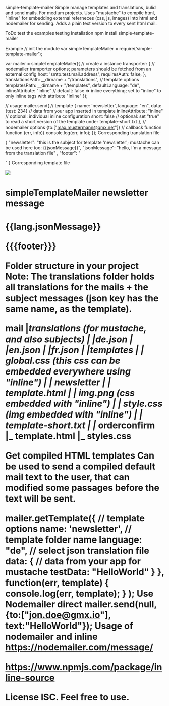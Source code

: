 simple-template-mailer
Simple manage templates and translations, bulid and send mails. For medium projects. Uses "mustache" to compile html, "inline" for embedding external referneces (css, js, images) into html and nodemailer for sending. Adds a plain text version to every sent html mail.

ToDo
test the examples
testing
Installation
npm install simple-template-mailer

Example
// init the module
var simpleTemplateMailer = require('simple-template-mailer');

var mailer = simpleTemplateMailer({ // create a instance
  transporter:  { // nodemailer tramporter options; parameters should be fetched from an external config
      host: 'smtp.test.mail.address',
      requiresAuth: false,
  },
  translationsPath: __dirname +  "/translations", // template options
  templatesPath: __dirname + "/templates",
  defaultLanguage: "de",
  inlineAttribute: "inline" // default: false => inline everything; set to "inline" to only inline tags with attribute "inline"
});


// usage
mailer.send(
   // template
   {
      name: 'newsletter',
      language: "en",
      data: {test: 234} // data from your app inserted in template
      inlineAttribute: "inline" // optional: individual inline configuration
      short: false // optional: set "true" to read a short version of the template under template-short.txt
   },
   // nodemailer options
   {to:["max.mustermann@gmx.net"]}
   // callback function
   function (err, info){
      console.log(err, info);
   });
Corresponding translation file

{
    "newsletter": "this is the subject for template 'newsletter'; mustache can be used here too: {{jsonMessage}}",
    "jsonMessage": "hello, I'm a message from the translation file" ,
    "footer": "<div class='footer'><div>"
}
Corresponding template file

<html>

<head>
   <!-- inline includes external files like css, js, img -->
    <link rel="stylesheet" href="../global.css">
    <link rel="stylesheet" href="style.css">
</head>
<body>

<img src="img.png">

<h1>simpleTemplateMailer newsletter message<h1>

{{lang.jsonMessage}}

<!-- mustache also allows html templating from the json files; use three "{" to compile html -->
{{{footer}}}

</body>
</html>
Folder structure in your project
Note: The translations folder holds all translations for the mails + the subject messages (json key has the same name, as the template).


mail
  |__translations (for mustache, and also subjects)
  |      |_de.json
  |      |_en.json
  |      |_fr.json
  |
  |__templates
       |
       |_ global.css (this css can be embedded everywhere using "inline")
       |
       |_ newsletter
       |  |_ template.html
       |  |_ img.png (css embedded with "inline")
       |  |_ style.css (img embedded with "inline")
       |  |_ template-short.txt
       |
       |_ orderconfirm
          |_ template.html
          |_ styles.css

Get compiled HTML templates
Can be used to send a compiled default mail text to the user, that can modified some passages before the text will be sent.

mailer.getTemplate({ // template options
    name: 'newsletter', // template folder name
    language: "de", // select json translation file
    data: { // data from your app for mustache
      testData: "HelloWorld"
    }
  },
  function(err, template) {
      console.log(err, template);
  }
);
Use Nodemailer direct
mailer.send(null, {to:["jon.doe@gmx.io"], text:"HelloWorld"});
Usage of nodemailer and inline
https://nodemailer.com/message/

https://www.npmjs.com/package/inline-source

License
ISC. Feel free to use.
